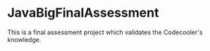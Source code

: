 # JavaBigFinalAssessment
This is a final assessment project which validates the Codecooler's knowledge.
